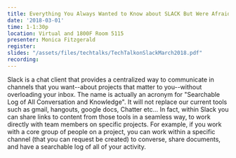 ```yaml
---
title: Everything You Always Wanted to Know about SLACK But Were Afraid to Ask
date: '2018-03-01'
time: 1-1:30p
location: Virtual and 1800F Room 5115
presenter: Monica Fitzgerald
register:
slides: "/assets/files/techtalks/TechTalkonSlackMarch2018.pdf"
recording:
---
```


Slack is a chat client that provides a centralized way to communicate in channels that you want--about projects that matter to you--without overloading your inbox. The name is actually an acronym for "Searchable Log of All Conversation and Knowledge". It will not replace our current tools such as gmail, hangouts, google docs, Chatter etc… In fact, within Slack you can share links to content from those tools in a seamless way, to work directly with team members on specific projects. For example, if you work with a core group of people on a project, you can work within a specific channel (that you can request be created) to converse, share documents, and have a searchable log of all of your activity.
